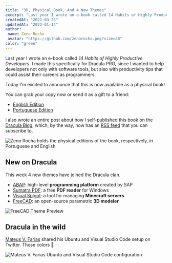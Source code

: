 ```yaml
---
title: "3D, Physical Book, And 4 New Themes"
excerpt: "Last year I wrote an e-book called 14 Habits of Highly Productive Developers. I made this specifically for Dracula PRO."
createdAt: "2021-03-25"
updatedAt: "2022-01-14"
author:
 name: Zeno Rocha
 avatar: "https://github.com/zenorocha.png?size=48"
color: "green"
---
```


Last year I wrote an e-book called _14 Habits of Highly Productive Developers_. I made this specifically for Dracula PRO, since I wanted to help developers not only with software tools, but also with productivity tips that could assist their careers as programmers.

Today I'm excited to announce that this is now available as a physical book!

You can grab your copy now or send it as a gift to a friend:

- [English Edition](https://www.amazon.com/14-Habits-Highly-Productive-Developers/dp/1735266531)
- [Portuguese Edition](https://www.amazon.com.br/H%C3%A1bitos-Desenvolvedores-Altamente-Produtivos-Portuguese/dp/173526654X)

I also wrote an entire post about how I self-published this book on the [Dracula Blog](/blog/making-a-physical-book), which, by the way, now has an [RSS feed](/rss.xml) that you can subscribe to.

![Zeno Rocha holds the physical editions of the book, respectively, in Portuguese and English](/static/img/blog/3D-physical-book-and-4-new-themes-a.jpg)

## New on Dracula

This week 4 new themes have joined the Dracula clan.

- [ABAP](/abap): high-level **programming platform** created by SAP
- [Sumatra PDF](/sumatra-pdf): a free **PDF reader** for Windows
- [Visual Spigot](/visual-spigot): a tool for managing **Minecraft servers**
- [FreeCAD](/freecad): an open-source parametric **3D modeler**

![FreeCAD Theme Preview](/static/img/blog/3D-physical-book-and-4-new-themes-b.png)

## Dracula in the wild

[Mateus V. Farias](https://twitter.com/fariasmateuss/status/1359009398333595649) shared his Ubuntu and Visual Studio Code setup on Twitter. Those colors 💜

![Mateus V. Farias Ubuntu and Visual Studio Code configuration](/static/img/blog/3D-physical-book-and-4-new-themes-c.jpeg)
